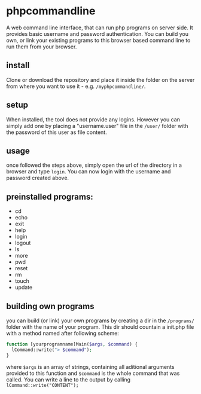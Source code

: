 # phpcommandline
A web command line interface, that can run php programs on server side. It provides basic username and password authentication.
You can build you own, or link your existing programs to this browser based command line to run them from your browser. 

## install
Clone or download the repository and place it inside the folder on the server from where you want to use it - e.g. ```/myphpcommandline/```.

## setup
When installed, the tool does not provide any logins. However you can simply add one by placing a "username.user" file in the ```/user/``` folder with the password of this user as file content.

## usage
once followed the steps above, simply open the url of the directory in a browser and type ```login```. You can now login with the username and password created above.  

## preinstalled programs:
- cd 
- echo
- exit
- help
- login
- logout
- ls
- more
- pwd
- reset
- rm
- touch
- update

## building own programs
you can build (or link) your own programs by creating a dir in the ```/programs/``` folder with the name of your program. This dir should countain a init.php file with a method named after following scheme: 

```php
function [yourprogramname]Main($args, $command) {
  lCommand::write("> $command");
}
```

where ```$args``` is an array of strings, containing all aditional arguments provided to this function and ```$command``` is the whole command that was called.
You can write a line to the output by calling ```lCommand::write("CONTENT");```
